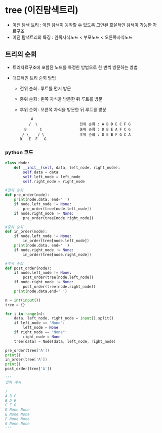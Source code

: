 # tree (이진탐색트리)

* 이진 탐색 트리 : 이진 탐색이 동작할 수 있도록 고안된 효율적인 탐색이 가능한 자료구조
* 이진 탐색트리의 특징 : 왼쪽자식노드 < 부모노드 < 오른쪽자식노드



## 트리의 순회

* 트리자료구조에 포함된 노드를 특정한 방법으로 한 번씩 방문하는 방법

* 대표적인 트리 순회 방법
  * 전위 순회 : 루트를 먼저 방문
  
  * 중위 순회 : 왼쪽 자식을 방문한 뒤 루트를 방문

  * 후위 순회 : 오른쪽 자식을 방문한 뒤 루트를 방문
  
    ```
         A
        /  \                   전위 순회 : A B D E C F G
      B      C                 중위 순회 : D B E A F C G
     / \    / \                후위 순회 : D E B F G C A
    D   E  F   G
    ```
  
    


### python 코드

```python
class Node:
    def __init__(self, data, left_node, right_node):
        self.data = data
        self.left_node = left_node
        self.right_node = right_node

#전위 순회
def pre_order(node):
    print(node.data, end=' ')
    if node.left_node != None:
        pre_order(tree[node.left_node])
    if node.right_node != None:
        pre_order(tree[node.right_node])

#중위 순회
def in_order(node):
    if node.left_node != None:
        in_order(tree[node.left_node])
    print(node.data, end=' ')
    if node.right_node != None:
        in_order(tree[node.right_node])

#후위 순회
def post_order(node):
    if node.left_node != None:
        post_order(tree[node.left_node])
    if node.right_node != None:
        post_order(tree[node.right_node])
    print(node.data,end=' ')

n = int(input())
tree = {}

for i in range(n):
    data, left_node, right_node = input().split()
    if left_node == "None":
        left_node = None
    if right_node == "None":
        right_node = None
    tree[data] = Node(data, left_node, right_node)

pre_order(tree['A'])
print()
in_order(tree['A'])
print()
post_order(tree['A'])

'''
입력 예시

7
A B C
B D E
C F G
D None None
E None None
F None None
G None None
'''
```
